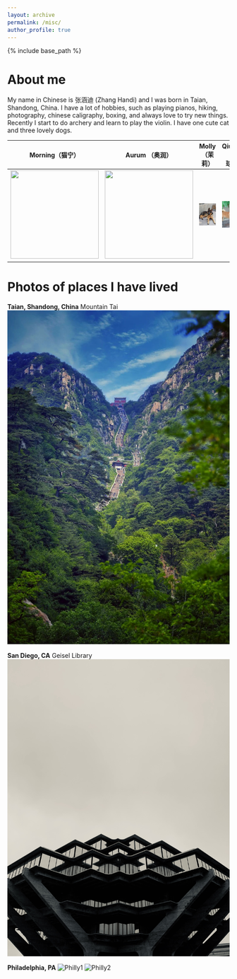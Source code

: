```yaml
---
layout: archive
permalink: /misc/
author_profile: true
---
```


{% include base_path %}


About me
======
My name in Chinese is 张涵迪 (Zhang Handi) and I was born in Taian, Shandong, China. I have a lot of hobbies, such as playing pianos, hiking, photography, chinese caligraphy, boxing, and always love to try new things. Recently I start to do archery and learn to play the violin. I have one cute cat and three lovely dogs. 

| Morning（猫宁）                        | Aurum    （奥润）                     | Molly （茉莉）   | Qiuqiu （球球）
| ----------------- | ----------------- | ----------------- | ----------------- |
| <img src="[https://image-url.type](https://github.com/Handi-Zhang/Handi-Zhang.github.io/blob/fd566e4c9944700762a925dc7ec265d7610c54af/images/IMG_1325.JPG)" width="200" height="200"/>| <img src="[https://image-url.type](https://github.com/Handi-Zhang/Handi-Zhang.github.io/blob/fd566e4c9944700762a925dc7ec265d7610c54af/images/IMG_0919.JPG)" width="200" height="200"/> | ![Molly](https://github.com/Handi-Zhang/Handi-Zhang.github.io/blob/fd566e4c9944700762a925dc7ec265d7610c54af/images/IMG_5091.JPG) |  ![Qiuqiu](https://github.com/Handi-Zhang/Handi-Zhang.github.io/blob/fd566e4c9944700762a925dc7ec265d7610c54af/images/IMG_6032.JPG) |



Photos of places I have lived
======
**Taian, Shandong, China**
Mountain Tai
![Taian](https://github.com/Handi-Zhang/Handi-Zhang.github.io/blob/fd566e4c9944700762a925dc7ec265d7610c54af/images/IMG_0920.JPG)

**San Diego, CA**
Geisel Library
![SD](https://github.com/Handi-Zhang/Handi-Zhang.github.io/blob/fd566e4c9944700762a925dc7ec265d7610c54af/images/IMG_1953.jpg)

**Philadelphia, PA**
![Philly1](https://github.com/Handi-Zhang/Handi-Zhang.github.io/blob/fd566e4c9944700762a925dc7ec265d7610c54af/images/IMG_4013.JPG)
![Philly2](https://github.com/Handi-Zhang/Handi-Zhang.github.io/blob/fd566e4c9944700762a925dc7ec265d7610c54af/images/IMG_4294.JPG)

